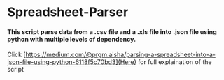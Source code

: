 # Spreadsheet-Parser

#### This script parse data from a .csv file and a .xls file into .json file using python with multiple levels of dependency.

Click [https://medium.com/@prgm.aisha/parsing-a-spreadsheet-into-a-json-file-using-python-6118f5c70bd3](Here) for full explaination of the script
